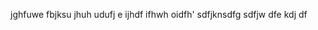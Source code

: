 jghfuwe
fbjksu
jhuh
udufj
e ijhdf
    ifhwh
      oidfh'
      sdfjknsdfg
      sdfjw
      dfe
      kdj
      df
      
